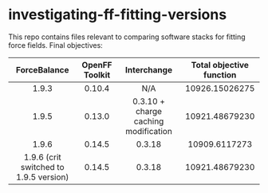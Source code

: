 # investigating-ff-fitting-versions

This repo contains files relevant to comparing software stacks for fitting force fields. Final objectives:

|              ForceBalance              | OpenFF Toolkit |              Interchange             | Total objective function |
|:--------------------------------------:|:--------------:|:------------------------------------:|:------------------------:|
| 1.9.3                                  | 0.10.4         | N/A                                  | 10926.15026275           |
| 1.9.5                                  | 0.13.0         | 0.3.10 + charge caching modification | 10921.48679230           |
| 1.9.6                                  | 0.14.5         | 0.3.18                               | 10909.6117273            |
| 1.9.6 (crit switched to 1.9.5 version) | 0.14.5         | 0.3.18                               | 10921.48679230           |

